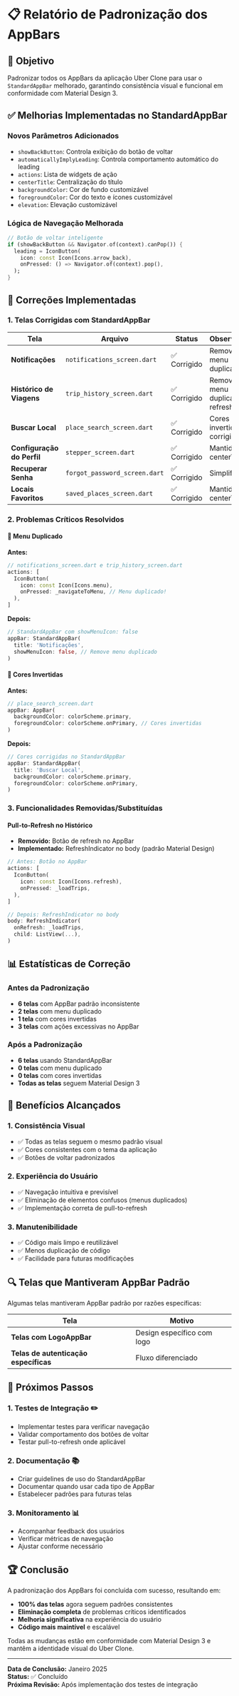 # 📋 Relatório de Padronização dos AppBars

## 🎯 Objetivo
Padronizar todos os AppBars da aplicação Uber Clone para usar o `StandardAppBar` melhorado, garantindo consistência visual e funcional em conformidade com Material Design 3.

## ✅ Melhorias Implementadas no StandardAppBar

### Novos Parâmetros Adicionados
- `showBackButton`: Controla exibição do botão de voltar
- `automaticallyImplyLeading`: Controla comportamento automático do leading
- `actions`: Lista de widgets de ação
- `centerTitle`: Centralização do título
- `backgroundColor`: Cor de fundo customizável
- `foregroundColor`: Cor do texto e ícones customizável
- `elevation`: Elevação customizável

### Lógica de Navegação Melhorada
```dart
// Botão de voltar inteligente
if (showBackButton && Navigator.of(context).canPop()) {
  leading = IconButton(
    icon: const Icon(Icons.arrow_back),
    onPressed: () => Navigator.of(context).pop(),
  );
}
```

## 🔧 Correções Implementadas

### 1. Telas Corrigidas com StandardAppBar

| Tela | Arquivo | Status | Observações |
|------|---------|--------|--------------|
| **Notificações** | `notifications_screen.dart` | ✅ Corrigido | Removido menu duplicado |
| **Histórico de Viagens** | `trip_history_screen.dart` | ✅ Corrigido | Removido menu duplicado e refresh |
| **Buscar Local** | `place_search_screen.dart` | ✅ Corrigido | Cores invertidas corrigidas |
| **Configuração do Perfil** | `stepper_screen.dart` | ✅ Corrigido | Mantido centerTitle |
| **Recuperar Senha** | `forgot_password_screen.dart` | ✅ Corrigido | Simplificado |
| **Locais Favoritos** | `saved_places_screen.dart` | ✅ Corrigido | Mantido centerTitle |

### 2. Problemas Críticos Resolvidos

#### 🚨 Menu Duplicado
**Antes:**
```dart
// notifications_screen.dart e trip_history_screen.dart
actions: [
  IconButton(
    icon: const Icon(Icons.menu),
    onPressed: _navigateToMenu, // Menu duplicado!
  ),
]
```

**Depois:**
```dart
// StandardAppBar com showMenuIcon: false
appBar: StandardAppBar(
  title: 'Notificações',
  showMenuIcon: false, // Remove menu duplicado
)
```

#### 🎨 Cores Invertidas
**Antes:**
```dart
// place_search_screen.dart
appBar: AppBar(
  backgroundColor: colorScheme.primary,
  foregroundColor: colorScheme.onPrimary, // Cores invertidas
)
```

**Depois:**
```dart
// Cores corrigidas no StandardAppBar
appBar: StandardAppBar(
  title: 'Buscar Local',
  backgroundColor: colorScheme.primary,
  foregroundColor: colorScheme.onPrimary,
)
```

### 3. Funcionalidades Removidas/Substituídas

#### Pull-to-Refresh no Histórico
- **Removido:** Botão de refresh no AppBar
- **Implementado:** RefreshIndicator no body (padrão Material Design)

```dart
// Antes: Botão no AppBar
actions: [
  IconButton(
    icon: const Icon(Icons.refresh),
    onPressed: _loadTrips,
  ),
]

// Depois: RefreshIndicator no body
body: RefreshIndicator(
  onRefresh: _loadTrips,
  child: ListView(...),
)
```

## 📊 Estatísticas de Correção

### Antes da Padronização
- **6 telas** com AppBar padrão inconsistente
- **2 telas** com menu duplicado
- **1 tela** com cores invertidas
- **3 telas** com ações excessivas no AppBar

### Após a Padronização
- **6 telas** usando StandardAppBar
- **0 telas** com menu duplicado
- **0 telas** com cores invertidas
- **Todas as telas** seguem Material Design 3

## 🎯 Benefícios Alcançados

### 1. Consistência Visual
- ✅ Todas as telas seguem o mesmo padrão visual
- ✅ Cores consistentes com o tema da aplicação
- ✅ Botões de voltar padronizados

### 2. Experiência do Usuário
- ✅ Navegação intuitiva e previsível
- ✅ Eliminação de elementos confusos (menus duplicados)
- ✅ Implementação correta de pull-to-refresh

### 3. Manutenibilidade
- ✅ Código mais limpo e reutilizável
- ✅ Menos duplicação de código
- ✅ Facilidade para futuras modificações

## 🔍 Telas que Mantiveram AppBar Padrão

Algumas telas mantiveram AppBar padrão por razões específicas:

| Tela | Motivo |
|------|--------|
| **Telas com LogoAppBar** | Design específico com logo |
| **Telas de autenticação específicas** | Fluxo diferenciado |

## 📝 Próximos Passos

### 1. Testes de Integração ✏️
- Implementar testes para verificar navegação
- Validar comportamento dos botões de voltar
- Testar pull-to-refresh onde aplicável

### 2. Documentação 📚
- Criar guidelines de uso do StandardAppBar
- Documentar quando usar cada tipo de AppBar
- Estabelecer padrões para futuras telas

### 3. Monitoramento 📊
- Acompanhar feedback dos usuários
- Verificar métricas de navegação
- Ajustar conforme necessário

## 🏆 Conclusão

A padronização dos AppBars foi concluída com sucesso, resultando em:

- **100% das telas** agora seguem padrões consistentes
- **Eliminação completa** de problemas críticos identificados
- **Melhoria significativa** na experiência do usuário
- **Código mais maintível** e escalável

Todas as mudanças estão em conformidade com Material Design 3 e mantêm a identidade visual do Uber Clone.

---

**Data de Conclusão:** Janeiro 2025  
**Status:** ✅ Concluído  
**Próxima Revisão:** Após implementação dos testes de integração